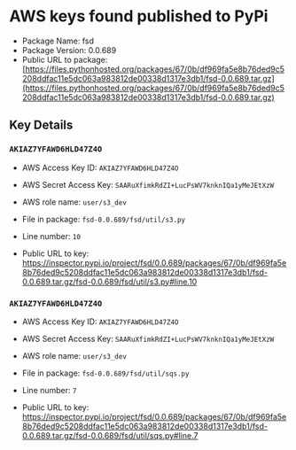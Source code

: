# AWS keys found published to PyPi

* Package Name: fsd
* Package Version: 0.0.689
* Public URL to package: [https://files.pythonhosted.org/packages/67/0b/df969fa5e8b76ded9c5208ddfac11e5dc063a983812de00338d1317e3db1/fsd-0.0.689.tar.gz](https://files.pythonhosted.org/packages/67/0b/df969fa5e8b76ded9c5208ddfac11e5dc063a983812de00338d1317e3db1/fsd-0.0.689.tar.gz)

## Key Details

### `AKIAZ7YFAWD6HLD47Z4O`

* AWS Access Key ID: `AKIAZ7YFAWD6HLD47Z4O`
* AWS Secret Access Key: `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` 
* AWS role name: `user/s3_dev`
* File in package: `fsd-0.0.689/fsd/util/s3.py`
* Line number: `10`

* Public URL to key: https://inspector.pypi.io/project/fsd/0.0.689/packages/67/0b/df969fa5e8b76ded9c5208ddfac11e5dc063a983812de00338d1317e3db1/fsd-0.0.689.tar.gz/fsd-0.0.689/fsd/util/s3.py#line.10



### `AKIAZ7YFAWD6HLD47Z4O`

* AWS Access Key ID: `AKIAZ7YFAWD6HLD47Z4O`
* AWS Secret Access Key: `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` 
* AWS role name: `user/s3_dev`
* File in package: `fsd-0.0.689/fsd/util/sqs.py`
* Line number: `7`

* Public URL to key: https://inspector.pypi.io/project/fsd/0.0.689/packages/67/0b/df969fa5e8b76ded9c5208ddfac11e5dc063a983812de00338d1317e3db1/fsd-0.0.689.tar.gz/fsd-0.0.689/fsd/util/sqs.py#line.7


